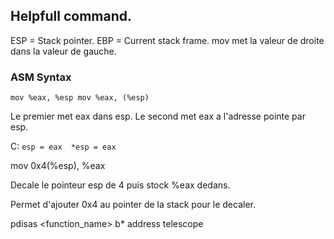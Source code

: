 ## Helpfull command.

ESP = Stack pointer.
EBP = Current stack frame.
mov met la valeur de droite dans la valeur de gauche.

### ASM Syntax

`mov %eax, %esp
mov %eax, (%esp)`

Le premier met eax dans esp.
Le second met eax a l'adresse pointe par esp.

C:
`esp = eax 
*esp = eax`

mov 0x4(%esp), %eax

Decale le pointeur esp de 4 puis stock %eax dedans.

Permet d'ajouter 0x4 au pointer de la stack pour le decaler.

pdisas <function_name>
b* address
telescope
